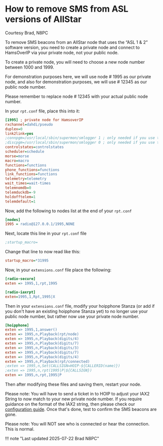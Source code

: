 # How to remove SMS from ASL versions of AllStar

Courtesy Brad, N8PC

To remove SMS beacons from an AllStar node that uses the “ASL 1 & 2” software version, you need to create a private node and connect to HamsOverIP via your private node, not your public node.

To create a private node, you will need to choose a new node number between 1000 and 1999.

For demonstration purposes here, we will use node # 1995 as our private node, and also for demonstration purposes, we will use # 12345 as our public node number.

Please remember to replace node # 12345 with your actual public node number.

In your `rpt.conf` file, place this into it:

```ini
[1995] ; private node for HamsoverIP
rxchannel=dahdi/pseudo
duplex=0
link2link=yes
;connpgm=/usr/local/sbin/supermon/smlogger 1 ; only needed if you use them.
;discpgm=/usr/local/sbin/supermon/smlogger 0 ; only needed if you use them.
controlstates=controlstates
scheduler=schedule
morse=morse
macro=macro
functions=functions
phone_functions=functions
link_functions=functions
telemetry=telemetry
wait_times=wait-times
telemnomdb=0
telemduckdb=-9
holdofftelem=1
telemdefault=1
```

Now, add the following to nodes list at the end of your `rpt.conf`

```ini
[nodes]
1995 = radio@127.0.0.1/1995,NONE
```

Next, locate this line in your `rpt.conf` file

```ini
;startup_macro=
```

Change that line to now read like this:

```ini
startup_macro=*31995
```

Now, in your `extensions.conf` file place the following:

```ini
[radio-secure]
exten => 1995,1,rpt,1995

[radio-iaxrpt]
exten=1995,1,Rpt,1995|X
```

Then in your `extensions.conf` file, modify your hoipphone Stanza (or add if you don't have an existing hoipphone Stanza yet) to no longer use your public node number, but rather now use your private node number.

```ini
[hoipphone]
exten => 1995,1,answer()
exten => 1995,n,Playback(rpt/node)
exten => 1995,n,Playback(digits/4)
exten => 1995,n,Playback(digits/7)
exten => 1995,n,Playback(digits/3)
exten => 1995,n,Playback(digits/7)
exten => 1995,n,Playback(digits/4)
exten => 1995,n,Playback(rpt/connected)
;exten => 1995,n,Set(CALLSIGN=HOIP-${CALLERID(name)})
;exten => 1995,n,rpt(1995|P|${CALLSIGN})
exten => 1995,n,rpt,1995|P
```

Then after modifying these files and saving them, restart your node.

Please note: You will have to send a ticket in to HOIP to adjust your IAX2 String to now match to your new private node number. If you require guidance on the format of the IAX2 string, then please check our [configuration guide](./configure-rf-links.md).  Once that's done, test to confirm the SMS beacons are gone.

Please note: You will NOT see who is connected or hear the connection. This is normal.

!!! note "Last updated 2025-07-22 Brad N8PC"
